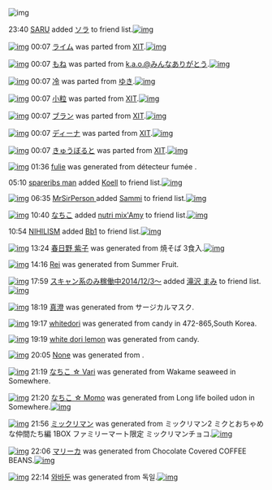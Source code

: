 ![img](http://gdrive-cdn.herokuapp.com/537b65a5bc09f0000721dda7/512px-barcode.png)

23:40 [SARU](http://www.barcodekanojo.com/user/500531/SARU) added [ソラ](http://www.barcodekanojo.com/kanojo/2936955/%E3%82%BD%E3%83%A9) to friend list.[![img](http://www.deviantsart.com/2921d5d.png)](http://www.barcodekanojo.com/kanojo/2936955/%E3%82%BD%E3%83%A9) 

[![img](http://www.deviantsart.com/nd4mn1.png)](http://www.barcodekanojo.com/kanojo/2048431/%E3%83%A9%E3%82%A4%E3%83%A0) 00:07 [ライム](http://www.barcodekanojo.com/kanojo/2048431/%E3%83%A9%E3%82%A4%E3%83%A0) was parted from [XIT](http://www.barcodekanojo.com/kanojo/2048431/%E3%83%A9%E3%82%A4%E3%83%A0).[![img](http://www.deviantsart.com/815jg6.jpeg)](http://www.barcodekanojo.com/user/209348/XIT) 

[![img](http://www.deviantsart.com/2bmia1k.png)](http://www.barcodekanojo.com/kanojo/1883753/%E3%82%82%E3%81%AD) 00:07 [もね](http://www.barcodekanojo.com/kanojo/1883753/%E3%82%82%E3%81%AD) was parted from [k.a.o.@みんなありがとう](http://www.barcodekanojo.com/kanojo/1883753/%E3%82%82%E3%81%AD).[![img](http://gdrive-cdn.herokuapp.com/5501adc6e0b7e90009844fe7/k.a.o..jpg)](http://www.barcodekanojo.com/user/30944/k.a.o.%40%E3%81%BF%E3%82%93%E3%81%AA%E3%81%82%E3%82%8A%E3%81%8C%E3%81%A8%E3%81%86) 

[![img](http://www.deviantsart.com/2qi9t55.png)](http://www.barcodekanojo.com/kanojo/3192705/%E5%86%B7) 00:07 [冷](http://www.barcodekanojo.com/kanojo/3192705/%E5%86%B7) was parted from [ゆき](http://www.barcodekanojo.com/kanojo/3192705/%E5%86%B7).[![img](http://www.deviantsart.com/1m45n8l.jpeg)](http://www.barcodekanojo.com/user/254468/%E3%82%86%E3%81%8D) 

[![img](http://www.deviantsart.com/pn01n8.png)](http://www.barcodekanojo.com/kanojo/877471/%E5%B0%8F%E7%B2%92) 00:07 [小粒](http://www.barcodekanojo.com/kanojo/877471/%E5%B0%8F%E7%B2%92) was parted from [XIT](http://www.barcodekanojo.com/kanojo/877471/%E5%B0%8F%E7%B2%92).[![img](http://www.deviantsart.com/815jg6.jpeg)](http://www.barcodekanojo.com/user/209348/XIT) 

[![img](http://www.deviantsart.com/mu7e04.png)](http://www.barcodekanojo.com/kanojo/2047519/%E3%83%96%E3%83%A9%E3%83%B3) 00:07 [ブラン](http://www.barcodekanojo.com/kanojo/2047519/%E3%83%96%E3%83%A9%E3%83%B3) was parted from [XIT](http://www.barcodekanojo.com/kanojo/2047519/%E3%83%96%E3%83%A9%E3%83%B3).[![img](http://www.deviantsart.com/815jg6.jpeg)](http://www.barcodekanojo.com/user/209348/XIT) 

[![img](http://www.deviantsart.com/24k0e3.png)](http://www.barcodekanojo.com/kanojo/529998/%E3%83%87%E3%82%A3%E3%83%BC%E3%83%8A) 00:07 [ディーナ](http://www.barcodekanojo.com/kanojo/529998/%E3%83%87%E3%82%A3%E3%83%BC%E3%83%8A) was parted from [XIT](http://www.barcodekanojo.com/kanojo/529998/%E3%83%87%E3%82%A3%E3%83%BC%E3%83%8A).[![img](http://www.deviantsart.com/815jg6.jpeg)](http://www.barcodekanojo.com/user/209348/XIT) 

[![img](http://gdrive-cdn.herokuapp.com/5501ad0ce0b7e90009844fe6/i0eSdPgg4W.png)](http://www.barcodekanojo.com/kanojo/546277/%E3%81%8D%E3%82%85%E3%81%86%E3%81%BC%E3%82%8B%E3%81%A8) 00:07 [きゅうぼると](http://www.barcodekanojo.com/kanojo/546277/%E3%81%8D%E3%82%85%E3%81%86%E3%81%BC%E3%82%8B%E3%81%A8) was parted from [XIT](http://www.barcodekanojo.com/kanojo/546277/%E3%81%8D%E3%82%85%E3%81%86%E3%81%BC%E3%82%8B%E3%81%A8).[![img](http://www.deviantsart.com/815jg6.jpeg)](http://www.barcodekanojo.com/user/209348/XIT) 

[![img](http://www.deviantsart.com/hl1obf.png)](http://www.barcodekanojo.com/kanojo/3193419/fulie) 01:36 [fulie](http://www.barcodekanojo.com/kanojo/3193419/fulie) was generated from détecteur fumée .

05:10 [spareribs man](http://www.barcodekanojo.com/user/500534/spareribs%20man) added [Koell](http://www.barcodekanojo.com/kanojo/2496036/Koell) to friend list.[![img](http://www.deviantsart.com/iu9vvs.png)](http://www.barcodekanojo.com/kanojo/2496036/Koell) 

[![img](http://www.deviantsart.com/1410j8l.jpeg)](http://www.barcodekanojo.com/user/481731/MrSirPerson%20) 06:35 [MrSirPerson ](http://www.barcodekanojo.com/user/481731/MrSirPerson%20) added [Sammi](http://www.barcodekanojo.com/kanojo/2439035/Sammi) to friend list.[![img](http://www.deviantsart.com/27knb5q.png)](http://www.barcodekanojo.com/kanojo/2439035/Sammi) 

[![img](http://www.deviantsart.com/1lb4fit.jpeg)](http://www.barcodekanojo.com/user/314581/%E3%81%AA%E3%81%A1%E3%81%93) 10:40 [なちこ](http://www.barcodekanojo.com/user/314581/%E3%81%AA%E3%81%A1%E3%81%93) added [nutri mix'Amy](http://www.barcodekanojo.com/kanojo/2078115/nutri%20mix%27Amy) to friend list.[![img](http://www.deviantsart.com/m5mohi.png)](http://www.barcodekanojo.com/kanojo/2078115/nutri%20mix%27Amy) 

10:54 [NIHILISM](http://www.barcodekanojo.com/user/460897/NIHILISM) added [Bb1](http://www.barcodekanojo.com/kanojo/14304/Bb1) to friend list.[![img](http://www.deviantsart.com/1j5d2u.png)](http://www.barcodekanojo.com/kanojo/14304/Bb1) 

[![img](http://www.deviantsart.com/464ck7.png)](http://www.barcodekanojo.com/kanojo/3193420/%E6%98%A5%E6%97%A5%E9%87%8E%20%E7%B4%AB%E5%AD%90) 13:24 [春日野 紫子](http://www.barcodekanojo.com/kanojo/3193420/%E6%98%A5%E6%97%A5%E9%87%8E%20%E7%B4%AB%E5%AD%90) was generated from 焼そば 3食入.[![img](http://www.deviantsart.com/10eaivj.jpeg)](http://www.barcodekanojo.com/product_images/barcode/6019166/1426220631/50x50x,PE7,P84,PBC,PE3,P81,P9D,PE3,P81,PB0,P203,PE9,PA3,P9F,PE5,P85,PA5.jpg,qw=88,ah=88.pagespeed.ic.-Yh2oHN5V1.jpg) 

[![img](http://www.deviantsart.com/33epu5n.png)](http://www.barcodekanojo.com/kanojo/3193421/Rei) 14:16 [Rei](http://www.barcodekanojo.com/kanojo/3193421/Rei) was generated from Summer Fruit.

[![img](http://www.deviantsart.com/99ugn1.jpeg)](http://www.barcodekanojo.com/user/6029/%E3%82%B9%E3%82%AD%E3%83%A3%E3%83%B3%E7%B3%BB%E3%81%AE%E3%81%BF%E7%A8%BC%E5%83%8D%E4%B8%AD2014%2F12%2F3%EF%BD%9E) 17:59 [スキャン系のみ稼働中2014/12/3～](http://www.barcodekanojo.com/user/6029/%E3%82%B9%E3%82%AD%E3%83%A3%E3%83%B3%E7%B3%BB%E3%81%AE%E3%81%BF%E7%A8%BC%E5%83%8D%E4%B8%AD2014%2F12%2F3%EF%BD%9E) added [滝沢 まみ](http://www.barcodekanojo.com/kanojo/713057/%E6%BB%9D%E6%B2%A2%20%E3%81%BE%E3%81%BF) to friend list.[![img](http://www.deviantsart.com/3vlejmf.png)](http://www.barcodekanojo.com/kanojo/713057/%E6%BB%9D%E6%B2%A2%20%E3%81%BE%E3%81%BF) 

[![img](http://www.deviantsart.com/16t0drs.png)](http://www.barcodekanojo.com/kanojo/3193422/%E7%9C%9F%E6%BE%84) 18:19 [真澄](http://www.barcodekanojo.com/kanojo/3193422/%E7%9C%9F%E6%BE%84) was generated from サージカルマスク.

[![img](http://www.deviantsart.com/2d15ieq.png)](http://www.barcodekanojo.com/kanojo/3193423/whitedori) 19:17 [whitedori](http://www.barcodekanojo.com/kanojo/3193423/whitedori) was generated from candy in 472-865,South Korea.

[![img](http://www.deviantsart.com/2h28ojl.png)](http://www.barcodekanojo.com/kanojo/3193424/white%20dori%20lemon) 19:19 [white dori lemon](http://www.barcodekanojo.com/kanojo/3193424/white%20dori%20lemon) was generated from candy.

[![img](http://www.deviantsart.com/3pfeh8g.png)](http://www.barcodekanojo.com/kanojo/3193425/%F0%A5%98%85%E4%B9%99%E4%B8%80) 20:05 [None](http://www.barcodekanojo.com/kanojo/3193425/%F0%A5%98%85%E4%B9%99%E4%B8%80) was generated from .

[![img](http://www.deviantsart.com/3tics86.png)](http://www.barcodekanojo.com/kanojo/3193426/%E3%81%AA%E3%81%A1%E3%81%93%20%E2%98%86%20Vari) 21:19 [なちこ ☆ Vari](http://www.barcodekanojo.com/kanojo/3193426/%E3%81%AA%E3%81%A1%E3%81%93%20%E2%98%86%20Vari) was generated from Wakame seaweed in Somewhere.

[![img](http://www.deviantsart.com/k7ivo8.png)](http://www.barcodekanojo.com/kanojo/3193427/%E3%81%AA%E3%81%A1%E3%81%93%20%E2%98%86%20Momo) 21:20 [なちこ ☆ Momo](http://www.barcodekanojo.com/kanojo/3193427/%E3%81%AA%E3%81%A1%E3%81%93%20%E2%98%86%20Momo) was generated from Long life boiled udon in Somewhere.[![img](http://www.deviantsart.com/2qibd6j.jpeg)](http://www.barcodekanojo.com/product_images/barcode/3487220/1325329034/udon.jpg) 

[![img](http://www.deviantsart.com/22psrti.png)](http://www.barcodekanojo.com/kanojo/3193428/%E3%83%9F%E3%83%83%E3%82%AF%E3%83%AA%E3%83%9E%E3%83%B3) 21:56 [ミックリマン](http://www.barcodekanojo.com/kanojo/3193428/%E3%83%9F%E3%83%83%E3%82%AF%E3%83%AA%E3%83%9E%E3%83%B3) was generated from ミックリマン2 ミクとおちゃめな仲間たち編 1BOX ファミリーマート限定 ミックリマンチョコ.[![img](http://www.deviantsart.com/70og3c.jpeg)](http://www.barcodekanojo.com/product_images/barcode/6019174/1426251311/%E3%83%9F%E3%83%83%E3%82%AF%E3%83%AA%E3%83%9E%E3%83%B32%20%E3%83%9F%E3%82%AF%E3%81%A8%E3%81%8A%E3%81%A1%E3%82%83%E3%82%81%E3%81%AA%E4%BB%B2%E9%96%93%E3%81%9F%E3%81%A1%E7%B7%A8%201BOX%20%E3%83%95%E3%82%A1%E3%83%9F%E3%83%AA%E3%83%BC%E3%83%9E%E3%83%BC%E3%83%88%E9%99%90%E5%AE%9A%20%E3%83%9F%E3%83%83%E3%82%AF%E3%83%AA%E3%83%9E%E3%83%B3%E3%83%81%E3%83%A7%E3%82%B3.jpg) 

[![img](http://www.deviantsart.com/239ul6u.png)](http://www.barcodekanojo.com/kanojo/3193429/%E3%83%9E%E3%83%AA%E3%83%BC%E3%82%AB) 22:06 [マリーカ](http://www.barcodekanojo.com/kanojo/3193429/%E3%83%9E%E3%83%AA%E3%83%BC%E3%82%AB) was generated from Chocolate Covered COFFEE BEANS.[![img](http://www.deviantsart.com/3hka7hn.jpeg)](http://www.barcodekanojo.com/product_images/barcode/6019175/1426251949/Chocolate%20Covered%20COFFEE%20BEANS.jpg) 

[![img](http://www.deviantsart.com/3q6vvl.png)](http://www.barcodekanojo.com/kanojo/3193430/%EC%99%80%EB%B0%94%EB%91%94) 22:14 [와바둔](http://www.barcodekanojo.com/kanojo/3193430/%EC%99%80%EB%B0%94%EB%91%94) was generated from 독일.[![img](http://www.deviantsart.com/3gjakat.jpeg)](http://www.barcodekanojo.com/product_images/barcode/4521241/1361120412/dunkel.jpg) 

